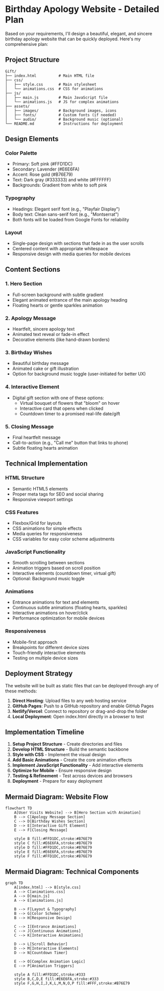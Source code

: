 # Birthday Apology Website - Detailed Plan

Based on your requirements, I'll design a beautiful, elegant, and sincere birthday apology website that can be quickly deployed. Here's my comprehensive plan:

## Project Structure

```
Gift/
├── index.html          # Main HTML file
├── css/
│   ├── style.css       # Main stylesheet
│   └── animations.css  # CSS for animations
├── js/
│   ├── main.js         # Main JavaScript file
│   └── animations.js   # JS for complex animations
├── assets/
│   ├── images/         # Background images, icons
│   ├── fonts/          # Custom fonts (if needed)
│   └── audio/          # Background music (optional)
└── README.md           # Instructions for deployment
```

## Design Elements

### Color Palette
- Primary: Soft pink (#FFD1DC)
- Secondary: Lavender (#E6E6FA)
- Accent: Rose gold (#B76E79)
- Text: Dark gray (#333333) and white (#FFFFFF)
- Backgrounds: Gradient from white to soft pink

### Typography
- Headings: Elegant serif font (e.g., "Playfair Display")
- Body text: Clean sans-serif font (e.g., "Montserrat")
- Both fonts will be loaded from Google Fonts for reliability

### Layout
- Single-page design with sections that fade in as the user scrolls
- Centered content with appropriate whitespace
- Responsive design with media queries for mobile devices

## Content Sections

### 1. Hero Section
- Full-screen background with subtle gradient
- Elegant animated entrance of the main apology heading
- Floating hearts or gentle sparkles animation

### 2. Apology Message
- Heartfelt, sincere apology text
- Animated text reveal or fade-in effect
- Decorative elements (like hand-drawn borders)

### 3. Birthday Wishes
- Beautiful birthday message
- Animated cake or gift illustration
- Option for background music toggle (user-initiated for better UX)

### 4. Interactive Element
- Digital gift section with one of these options:
  - Virtual bouquet of flowers that "bloom" on hover
  - Interactive card that opens when clicked
  - Countdown timer to a promised real-life date/gift

### 5. Closing Message
- Final heartfelt message
- Call-to-action (e.g., "Call me" button that links to phone)
- Subtle floating hearts animation

## Technical Implementation

### HTML Structure
- Semantic HTML5 elements
- Proper meta tags for SEO and social sharing
- Responsive viewport settings

### CSS Features
- Flexbox/Grid for layouts
- CSS animations for simple effects
- Media queries for responsiveness
- CSS variables for easy color scheme adjustments

### JavaScript Functionality
- Smooth scrolling between sections
- Animation triggers based on scroll position
- Interactive elements (countdown timer, virtual gift)
- Optional: Background music toggle

### Animations
- Entrance animations for text and elements
- Continuous subtle animations (floating hearts, sparkles)
- Interactive animations on hover/click
- Performance optimization for mobile devices

### Responsiveness
- Mobile-first approach
- Breakpoints for different device sizes
- Touch-friendly interactive elements
- Testing on multiple device sizes

## Deployment Strategy

The website will be built as static files that can be deployed through any of these methods:

1. **Direct Hosting**: Upload files to any web hosting service
2. **GitHub Pages**: Push to a GitHub repository and enable GitHub Pages
3. **Netlify/Vercel**: Connect to repository or drag-and-drop the folder
4. **Local Deployment**: Open index.html directly in a browser to test

## Implementation Timeline

1. **Setup Project Structure** - Create directories and files
2. **Develop HTML Structure** - Build the semantic backbone
3. **Style with CSS** - Implement the visual design
4. **Add Basic Animations** - Create the core animation effects
5. **Implement JavaScript Functionality** - Add interactive elements
6. **Optimize for Mobile** - Ensure responsive design
7. **Testing & Refinement** - Test across devices and browsers
8. **Deployment** - Prepare for easy deployment

## Mermaid Diagram: Website Flow

```mermaid
flowchart TD
    A[User Visits Website] --> B[Hero Section with Animation]
    B --> C[Apology Message Section]
    C --> D[Birthday Wishes Section]
    D --> E[Interactive Gift Element]
    E --> F[Closing Message]
    
    style B fill:#FFD1DC,stroke:#B76E79
    style C fill:#E6E6FA,stroke:#B76E79
    style D fill:#FFD1DC,stroke:#B76E79
    style E fill:#E6E6FA,stroke:#B76E79
    style F fill:#FFD1DC,stroke:#B76E79
```

## Mermaid Diagram: Technical Components

```mermaid
graph TD
    A[index.html] --> B[style.css]
    A --> C[animations.css]
    A --> D[main.js]
    A --> E[animations.js]
    
    B --> F[Layout & Typography]
    B --> G[Color Scheme]
    B --> H[Responsive Design]
    
    C --> I[Entrance Animations]
    C --> J[Continuous Animations]
    C --> K[Interactive Animations]
    
    D --> L[Scroll Behavior]
    D --> M[Interactive Elements]
    D --> N[Countdown Timer]
    
    E --> O[Complex Animation Logic]
    E --> P[Animation Triggers]
    
    style A fill:#FFD1DC,stroke:#333
    style B,C,D,E fill:#E6E6FA,stroke:#333
    style F,G,H,I,J,K,L,M,N,O,P fill:#FFF,stroke:#B76E79